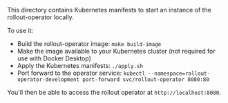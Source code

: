 This directory contains Kubernetes manifests to start an instance of the rollout-operator locally.

To use it:

* Build the rollout-operator image: `make build-image`
* Make the image available to your Kubernetes cluster (not required for use with Docker Desktop)
* Apply the Kubernetes manifests: `./apply.sh`
* Port forward to the operator service: `kubectl --namespace=rollout-operator-development port-forward svc/rollout-operator 8080:80`

You'll then be able to access the rollout operator at `http://localhost:8080`.
